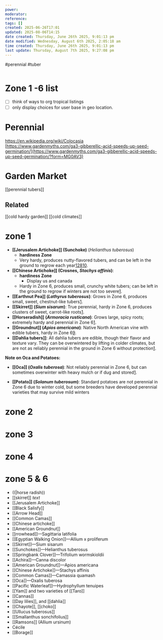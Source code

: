 ```yaml
---
power: 
moderator: 
reference: 
tags: []
created: 2025-06-26T17:01
updated: 2025-08-06T14:15
date created: Thursday, June 26th 2025, 9:01:13 pm
date modified: Wednesday, August 6th 2025, 2:05:18 am
time created: Thursday, June 26th 2025, 9:01:13 pm
last update: Thursday, August 7th 2025, 9:27:08 pm
---
```

#perennial #tuber 
```table-of-contents
```
# Zone 1 -6 list
- [ ] think of ways to org tropical listings
- [ ] only display choices for user base in geo location.
# Perennial
https://en.wikipedia.org/wiki/Colocasia
[https://www.gardenmyths.com/ga3-gibberellic-acid-speeds-up-seed-germination/](https://www.gardenmyths.com/ga3-gibberellic-acid-speeds-up-seed-germination/?form=MG0AV3)
# Garden Market
[[perennial tubers]]
## Related
[[cold hardy garden]]
[[cold climates]]


# zone 1
- **[[Jerusalem Artichoke]] (Sunchoke)** (_Helianthus tuberosus_)
	-  **hardiness Zone**
	- Very hardy, produces nutty-flavored tubers, and can be left in the ground to regrow each year[1](https://lovelygreens.com/edible-perennial-gardening-perennial-vegetables/)[2](https://www.epicgardening.com/perennial-vegetables/)[8](https://gardening.stackexchange.com/questions/3159/hardy-edible-perennials-that-are-easy-to-propagate)[10](https://www.youtube.com/watch?v=OUIq5d2MWFk).
- **[[Chinese Artichoke]] (Crosnes, _Stachys affinis_)**: 
	- **hardiness Zone**
		- Display us and canada
	- Hardy in Zone 6, produces small, crunchy white tubers; can be left in the ground to regrow if winters are not too severe[1](https://lovelygreens.com/edible-perennial-gardening-perennial-vegetables/).
- **[[Earthnut Pea]] (_Lathyrus tuberosus_)**: Grows in Zone 6, produces small, sweet, chestnut-like tubers[1](https://lovelygreens.com/edible-perennial-gardening-perennial-vegetables/).
- **[[Skirret]] (_Sium sisarum_)**: True perennial, hardy in Zone 6, produces clusters of sweet, carrot-like roots[1](https://lovelygreens.com/edible-perennial-gardening-perennial-vegetables/).
- **[[Horseradish]] (_Armoracia rusticana_)**: Grows large, spicy roots; extremely hardy and perennial in Zone 6[1](https://lovelygreens.com/edible-perennial-gardening-perennial-vegetables/).
- **[[Groundnut]] (_Apios americana_)**: Native North American vine with edible tubers, hardy in Zone 6[9](https://plants.ces.ncsu.edu/plants/apios-americana/).
- **[[Dahlia tubers]]**: All dahlia tubers are edible, though their flavor and texture vary. They can be overwintered by lifting in colder climates, but are not as reliably perennial in the ground in Zone 6 without protection[1](https://lovelygreens.com/edible-perennial-gardening-perennial-vegetables/).
    

**Note on Oca and Potatoes:**

- **[[Oca]] (_Oxalis tuberosa_)**: Not reliably perennial in Zone 6, but can sometimes overwinter with heavy mulch or if dug and stored[1](https://lovelygreens.com/edible-perennial-gardening-perennial-vegetables/).
    
- **[[Potato]] (_Solanum tuberosum_)**: Standard potatoes are not perennial in Zone 6 due to winter cold, but some breeders have developed perennial varieties that may survive mild winters
# zone 2
# zone 3
# zone 4
# zone 5 & 6
- ((|horse radish))
- [[skirret]] _text_
- [[Jerusalem Artichoke]]
- [[Black Salisfy]]
- [[Arrow Head]]
- [[Common Camas]]
- [[Chinese artichoke]]
- [[American Groundnut]]
- [[rrowhead]]—Sagittaria latifolia
- [[Egyptian Walking Onion]]—Allium x proliferum
- [[Skirret]]—Sium sisarum
- [[Sunchokes]]—Helianthus tuberosus
- [[Springbank Clover]]—Trifolium wormskioldii
- [[Achira]]—Canna discolor
- [[American Groundnut]]—Apios americana
- [[Chinese Artichoke]]—Stachys affinis
- [[Common Camas]]—Camassia quamash
- [[Oca]]—Oxalis tuberosa
- [[Pacific Waterleaf]]—Hydrophyllum tenuipes
- [[Yam]] and two varieties of [[Taro]]
- [[Cannas]]
- [[Day lilies]], and [[dahlia]]
- [[Chayote]], [[choko]]
- [[Ullucus tuberosus]]
- [[Smallanthus sonchifolius]]
- [[Ramsons]] (Allium ursinum)
- Cécile 
- [[Borage]]